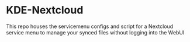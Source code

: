 # KDE-Nextcloud
This repo houses the servicemenu configs and script for a Nextcloud service menu to manage your synced files without logging into the WebUI

